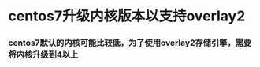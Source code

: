 centos7升级内核版本以支持overlay2
===============================================
### centos7默认的内核可能比较低，为了使用overlay2存储引擎，需要将内核升级到4以上

